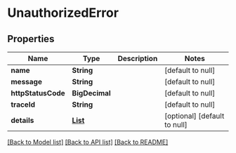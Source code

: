 # UnauthorizedError

## Properties

| Name               | Type                                               | Description | Notes                        |
| ------------------ | -------------------------------------------------- | ----------- | ---------------------------- |
| **name**           | **String**                                         |             | [default to null]            |
| **message**        | **String**                                         |             | [default to null]            |
| **httpStatusCode** | **BigDecimal**                                     |             | [default to null]            |
| **traceId**        | **String**                                         |             | [default to null]            |
| **details**        | [**List**](InvalidParameterError_details_inner.md) |             | [optional] [default to null] |

[[Back to Model list]](../README.md#documentation-for-models) [[Back to API list]](../README.md#documentation-for-api-endpoints) [[Back to README]](../README.md)
